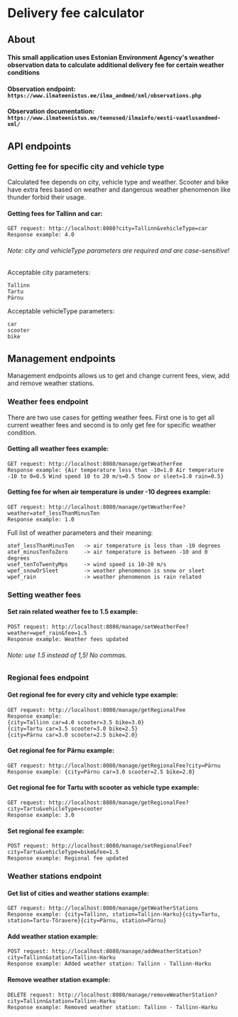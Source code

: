 # Delivery fee calculator

## About

#### This small application uses Estonian Environment Agency's weather observation data to calculate additional delivery fee for certain weather conditions

#### Observation endpoint: `https://www.ilmateenistus.ee/ilma_andmed/xml/observations.php`

#### Observation documentation: `https://www.ilmateenistus.ee/teenused/ilmainfo/eesti-vaatlusandmed-xml/`

## API endpoints

### Getting fee for specific city and vehicle type
Calculated fee depends on city, vehicle type and weather.
Scooter and bike have extra fees based on weather and
dangerous weather phenomenon like thunder forbid their usage.

#### Getting fees for Tallinn and car:
```
GET request: http://localhost:8080?city=Tallinn&vehicleType=car
Response example: 4.0
```

###### Note: city and vehicleType parameters are required and are case-sensitive!

Acceptable city parameters:
```
Tallinn
Tartu
Pärnu
```

Acceptable vehicleType parameters: 
```
car
scooter
bike
```

## Management endpoints
Management endpoints allows us to get and change current
fees, view, add and remove weather stations.

### Weather fees endpoint
There are two use cases for getting weather fees.
First one is to get all current weather fees and
second is to only get fee for specific weather condition.

#### Getting all weather fees example:
```
GET request: http://localhost:8080/manage/getWeatherFee
Response example: {Air temperature less than -10=1.0 Air temperature -10 to 0=0.5 Wind speed 10 to 20 m/s=0.5 Snow or sleet=1.0 rain=0.5}
```

#### Getting fee for when air temperature is under -10 degrees example:
```
GET request: http://localhost:8080/manage/getWeatherFee?weather=atef_lessThanMinusTen
Response example: 1.0
```

Full list of weather parameters and their meaning:
```
atef_lessThanMinusTen   -> air temperature is less than -10 degrees
atef_minusTenToZero     -> air temperature is between -10 and 0 degrees
wsef_tenToTwentyMps     -> wind speed is 10-20 m/s
wpef_snowOrSleet        -> weather phenomenon is snow or sleet
wpef_rain               -> weather phenomenon is rain related
```

### Setting weather fees

#### Set rain related weather fee to 1.5 example:
```
POST request: http://localhost:8080/manage/setWeatherFee?weather=wpef_rain&fee=1.5
Response example: Weather fees updated
```
###### Note: use 1.5 instead of 1,5! No commas.

### Regional fees endpoint

#### Get regional fee for every city and vehicle type example:
```
GET request: http://localhost:8080/manage/getRegionalFee
Response example:
{city=Tallinn car=4.0 scooter=3.5 bike=3.0}
{city=Tartu car=3.5 scooter=3.0 bike=2.5}
{city=Pärnu car=3.0 scooter=2.5 bike=2.0}
```

#### Get regional fee for Pärnu example:
```
GET request: http://localhost:8080/manage/getRegionalFee?city=Pärnu
Response example: {city=Pärnu car=3.0 scooter=2.5 bike=2.0}
```

#### Get regional fee for Tartu with scooter as vehicle type example:
```
GET request: http://localhost:8080/manage/getRegionalFee?city=Tartu&vehicleType=scooter
Response example: 3.0
```

#### Set regional fee example:
```
POST request: http://localhost:8080/manage/setRegionalFee?city=Tartu&vehicleType=bike&fee=1.5
Response example: Regional fee updated
```

### Weather stations endpoint

#### Get list of cities and weather stations example:
```
GET request: http://localhost:8080/manage/getWeatherStations
Response example: {city=Tallinn, station=Tallinn-Harku}{city=Tartu, station=Tartu-Tõravere}{city=Pärnu, station=Pärnu}
```

#### Add weather station example:
```
POST request: http://localhost:8080/manage/addWeatherStation?city=Tallinn&station=Tallinn-Harku
Response example: Added weather station: Tallinn - Tallinn-Harku
```

#### Remove weather station example:
```
DELETE request: http://localhost:8080/manage/removeWeatherStation?city=Tallinn&station=Tallinn-Harku
Response example: Removed weather station: Tallinn - Tallinn-Harku
```